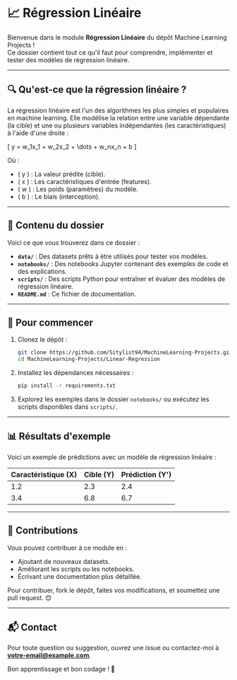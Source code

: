 # 📈 Régression Linéaire

Bienvenue dans le module **Régression Linéaire** du dépôt Machine Learning Projects !  
Ce dossier contient tout ce qu'il faut pour comprendre, implémenter et tester des modèles de régression linéaire.

---

## 🔍 Qu'est-ce que la régression linéaire ?
La régression linéaire est l'un des algorithmes les plus simples et populaires en machine learning. Elle modélise la relation entre une variable dépendante (la cible) et une ou plusieurs variables indépendantes (les caractéristiques) à l'aide d'une droite :  

\[
y = w_1x_1 + w_2x_2 + \dots + w_nx_n + b
\]

Où :
- \( y \) : La valeur prédite (cible).
- \( x \) : Les caractéristiques d'entrée (features).
- \( w \) : Les poids (paramètres) du modèle.
- \( b \) : Le biais (interception).

---

## 📂 Contenu du dossier

Voici ce que vous trouverez dans ce dossier :
- **`data/`** : Des datasets prêts à être utilisés pour tester vos modèles.
- **`notebooks/`** : Des notebooks Jupyter contenant des exemples de code et des explications.
- **`scripts/`** : Des scripts Python pour entraîner et évaluer des modèles de régression linéaire.
- **`README.md`** : Ce fichier de documentation.

---

## 🚀 Pour commencer

1. Clonez le dépôt :
   ```bash
   git clone https://github.com/Sitylist94/MachineLearning-Projects.git
   cd MachineLearning-Projects/Linear-Regression
   ```

2. Installez les dépendances nécessaires :
   ```bash
   pip install -r requirements.txt
   ```

3. Explorez les exemples dans le dossier `notebooks/` ou exécutez les scripts disponibles dans `scripts/`.

---

## 📊 Résultats d'exemple

Voici un exemple de prédictions avec un modèle de régression linéaire :

| Caractéristique (X) | Cible (Y) | Prédiction (Y') |
|----------------------|-----------|-----------------|
| 1.2                  | 2.3       | 2.4             |
| 3.4                  | 6.8       | 6.7             |

---

## 🤝 Contributions

Vous pouvez contribuer à ce module en :
- Ajoutant de nouveaux datasets.
- Améliorant les scripts ou les notebooks.
- Écrivant une documentation plus détaillée.

Pour contribuer, fork le dépôt, faites vos modifications, et soumettez une pull request. 😊

---

## 📬 Contact

Pour toute question ou suggestion, ouvrez une issue ou contactez-moi à **[votre-email@example.com](mailto:votre-email@example.com)**.

Bon apprentissage et bon codage ! 🎉
